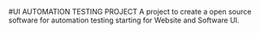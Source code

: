 #UI AUTOMATION TESTING PROJECT
  A project to create a open source software for automation testing starting for Website and Software UI.
